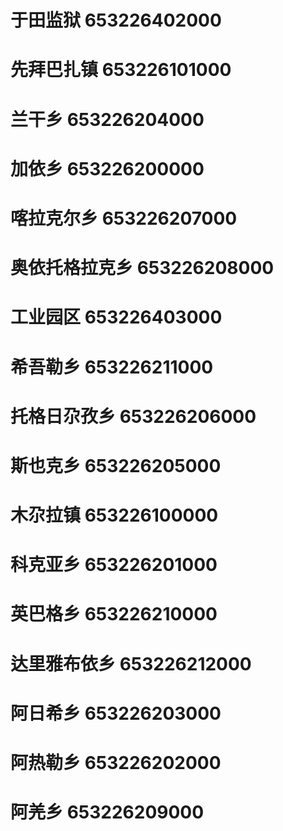 # 于田监狱 653226402000
# 先拜巴扎镇 653226101000
# 兰干乡 653226204000
# 加依乡 653226200000
# 喀拉克尔乡 653226207000
# 奥依托格拉克乡 653226208000
# 工业园区 653226403000
# 希吾勒乡 653226211000
# 托格日尕孜乡 653226206000
# 斯也克乡 653226205000
# 木尕拉镇 653226100000
# 科克亚乡 653226201000
# 英巴格乡 653226210000
# 达里雅布依乡 653226212000
# 阿日希乡 653226203000
# 阿热勒乡 653226202000
# 阿羌乡 653226209000
